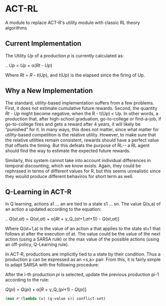# ACT-RL

A module to replace ACT-R's utility module with classic RL theory algorithms

## Current Implementation

The Utility _Up_ of a production _p_ is currently calculated as:

.. _Up_ = _Up_ + α(_Rt_ - _Up_)

Where _Rt_ = _R_ - _t_(_Up_), and _t_(_Up_) is the elapsed since the firing of Up. 

## Why a New Implementation

The standard, utility-based implementation suffers from a few problems. First, it does not estimate cumulative future rewards. Second, the quantity _Rt_ - _Up_ might become negative, when the R - t(Up) < Up. In other words, a production that, after high-school graduation, go-to-college or find-a-job, if go-to-college fires and gets a reward after 4 years, it will likely be “punished” for it. In many ways, this does not matter, since what matter for utility-based competition is the relative utility. However, to make sure that the relative utilities remain consistent, rewards should have a perfect value that offsets the timing. But this defeats the purpose of RL-- a RL agent should find the way to estimate the expected future rewards.

Similarly, this system cannot take into account individual differences in temporal discounting, which we know exists. Again, they could be rephrased in terms of different values for R, but this seems unrealistic since they wouild produce different behaviros for short term as well.

## Q-Learning in ACT-R

In Q learning, actions a1 … an  are tied to a state s1 … sn. The value Q(s,a) of an action a updated according to the equation:

.. _Q_(_st_,_at_) = _Q_(_st_,_at_) + α[_Rt_ + γ_Q_(_st_+1,_at_+1)) - _Q_(_st_,_at_)]

Where Q(st+1,a) is the value of an action a that applies to the state st+1 that follows st after the execution of at. The value could be the value of the next action (using a SARSA rule) or the max value of the possible actions (using an off-policy, Q-Learning rule). 

In ACT-R, productions are implicitly tied to a state by their condition. Thus a production p can be expressed as an <s,a> pair. From this, it is fairly simple to adapt SARSA with the following procedure:

After the i-th production _pi_  is selected, update the previous production pi-1 according to the rule:

_Q_(_pi_) = _Q_(_pi_) + α[_R_ + γ_Q_(_pi_+1) - _Q_(_pi_)]

```lisp
(max #'(lambda (x) (q-value x)) conflict-set)
```
